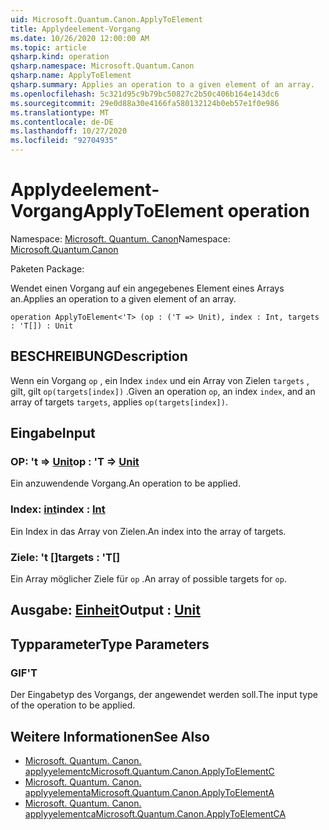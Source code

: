 ```yaml
---
uid: Microsoft.Quantum.Canon.ApplyToElement
title: Applydeelement-Vorgang
ms.date: 10/26/2020 12:00:00 AM
ms.topic: article
qsharp.kind: operation
qsharp.namespace: Microsoft.Quantum.Canon
qsharp.name: ApplyToElement
qsharp.summary: Applies an operation to a given element of an array.
ms.openlocfilehash: 5c321d95c9b79bc50827c2b50c406b164e143dc6
ms.sourcegitcommit: 29e0d88a30e4166fa580132124b0eb57e1f0e986
ms.translationtype: MT
ms.contentlocale: de-DE
ms.lasthandoff: 10/27/2020
ms.locfileid: "92704935"
---
```

# <a name="applytoelement-operation"></a><span data-ttu-id="edadd-102">Applydeelement-Vorgang</span><span class="sxs-lookup"><span data-stu-id="edadd-102">ApplyToElement operation</span></span>

<span data-ttu-id="edadd-103">Namespace: [Microsoft. Quantum. Canon](xref:Microsoft.Quantum.Canon)</span><span class="sxs-lookup"><span data-stu-id="edadd-103">Namespace: [Microsoft.Quantum.Canon](xref:Microsoft.Quantum.Canon)</span></span>

<span data-ttu-id="edadd-104">Paketen [](https://nuget.org/packages/)</span><span class="sxs-lookup"><span data-stu-id="edadd-104">Package: [](https://nuget.org/packages/)</span></span>


<span data-ttu-id="edadd-105">Wendet einen Vorgang auf ein angegebenes Element eines Arrays an.</span><span class="sxs-lookup"><span data-stu-id="edadd-105">Applies an operation to a given element of an array.</span></span>

```qsharp
operation ApplyToElement<'T> (op : ('T => Unit), index : Int, targets : 'T[]) : Unit
```


## <a name="description"></a><span data-ttu-id="edadd-106">BESCHREIBUNG</span><span class="sxs-lookup"><span data-stu-id="edadd-106">Description</span></span>

<span data-ttu-id="edadd-107">Wenn ein Vorgang `op` , ein Index `index` und ein Array von Zielen `targets` , gilt, gilt `op(targets[index])` .</span><span class="sxs-lookup"><span data-stu-id="edadd-107">Given an operation `op`, an index `index`, and an array of targets `targets`, applies `op(targets[index])`.</span></span>

## <a name="input"></a><span data-ttu-id="edadd-108">Eingabe</span><span class="sxs-lookup"><span data-stu-id="edadd-108">Input</span></span>

### <a name="op--t--unit"></a><span data-ttu-id="edadd-109">OP: 't => [Unit](xref:microsoft.quantum.lang-ref.unit)</span><span class="sxs-lookup"><span data-stu-id="edadd-109">op : 'T => [Unit](xref:microsoft.quantum.lang-ref.unit)</span></span> 

<span data-ttu-id="edadd-110">Ein anzuwendende Vorgang.</span><span class="sxs-lookup"><span data-stu-id="edadd-110">An operation to be applied.</span></span>


### <a name="index--int"></a><span data-ttu-id="edadd-111">Index: [int](xref:microsoft.quantum.lang-ref.int)</span><span class="sxs-lookup"><span data-stu-id="edadd-111">index : [Int](xref:microsoft.quantum.lang-ref.int)</span></span>

<span data-ttu-id="edadd-112">Ein Index in das Array von Zielen.</span><span class="sxs-lookup"><span data-stu-id="edadd-112">An index into the array of targets.</span></span>


### <a name="targets--t"></a><span data-ttu-id="edadd-113">Ziele: 't []</span><span class="sxs-lookup"><span data-stu-id="edadd-113">targets : 'T[]</span></span>

<span data-ttu-id="edadd-114">Ein Array möglicher Ziele für `op` .</span><span class="sxs-lookup"><span data-stu-id="edadd-114">An array of possible targets for `op`.</span></span>



## <a name="output--unit"></a><span data-ttu-id="edadd-115">Ausgabe: [Einheit](xref:microsoft.quantum.lang-ref.unit)</span><span class="sxs-lookup"><span data-stu-id="edadd-115">Output : [Unit](xref:microsoft.quantum.lang-ref.unit)</span></span>



## <a name="type-parameters"></a><span data-ttu-id="edadd-116">Typparameter</span><span class="sxs-lookup"><span data-stu-id="edadd-116">Type Parameters</span></span>

### <a name="t"></a><span data-ttu-id="edadd-117">GIF</span><span class="sxs-lookup"><span data-stu-id="edadd-117">'T</span></span>

<span data-ttu-id="edadd-118">Der Eingabetyp des Vorgangs, der angewendet werden soll.</span><span class="sxs-lookup"><span data-stu-id="edadd-118">The input type of the operation to be applied.</span></span>

## <a name="see-also"></a><span data-ttu-id="edadd-119">Weitere Informationen</span><span class="sxs-lookup"><span data-stu-id="edadd-119">See Also</span></span>

- [<span data-ttu-id="edadd-120">Microsoft. Quantum. Canon. applyyelementc</span><span class="sxs-lookup"><span data-stu-id="edadd-120">Microsoft.Quantum.Canon.ApplyToElementC</span></span>](xref:Microsoft.Quantum.Canon.ApplyToElementC)
- [<span data-ttu-id="edadd-121">Microsoft. Quantum. Canon. applyyelementa</span><span class="sxs-lookup"><span data-stu-id="edadd-121">Microsoft.Quantum.Canon.ApplyToElementA</span></span>](xref:Microsoft.Quantum.Canon.ApplyToElementA)
- [<span data-ttu-id="edadd-122">Microsoft. Quantum. Canon. applyyelementca</span><span class="sxs-lookup"><span data-stu-id="edadd-122">Microsoft.Quantum.Canon.ApplyToElementCA</span></span>](xref:Microsoft.Quantum.Canon.ApplyToElementCA)